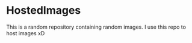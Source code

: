 # HostedImages
This is a random repository containing random images.
I use this repo to host images xD
